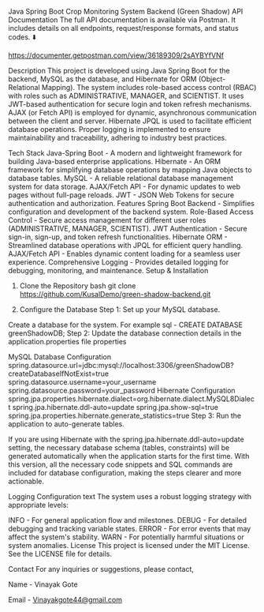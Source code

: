 Java Spring Boot Crop Monitoring System Backend (Green Shadow)
API Documentation
The full API documentation is available via Postman. It includes details on all endpoints, request/response formats, and status codes. ⬇️

https://documenter.getpostman.com/view/36189309/2sAYBYfVNf

Description
This project is developed using Java Spring Boot for the backend, MySQL as the database, and Hibernate for ORM (Object-Relational Mapping). The system includes role-based access control (RBAC) with roles such as ADMINISTRATIVE, MANAGER, and SCIENTIST. It uses JWT-based authentication for secure login and token refresh mechanisms. AJAX (or Fetch API) is employed for dynamic, asynchronous communication between the client and server. Hibernate JPQL is used to facilitate efficient database operations. Proper logging is implemented to ensure maintainability and traceability, adhering to industry best practices.

Tech Stack
Java-Spring Boot - A modern and lightweight framework for building Java-based enterprise applications.
Hibernate - An ORM framework for simplifying database operations by mapping Java objects to database tables.
MySQL - A reliable relational database management system for data storage.
AJAX/Fetch API - For dynamic updates to web pages without full-page reloads.
JWT - JSON Web Tokens for secure authentication and authorization.
Features
Spring Boot Backend - Simplifies configuration and development of the backend system.
Role-Based Access Control - Secure access management for different user roles (ADMINISTRATIVE, MANAGER, SCIENTIST).
JWT Authentication - Secure sign-in, sign-up, and token refresh functionalities.
Hibernate ORM - Streamlined database operations with JPQL for efficient query handling.
AJAX/Fetch API - Enables dynamic content loading for a seamless user experience.
Comprehensive Logging - Provides detailed logging for debugging, monitoring, and maintenance.
Setup & Installation
1. Clone the Repository
bash git clone https://github.com/KusalDemo/green-shadow-backend.git

2. Configure the Database
Step 1: Set up your MySQL database.

Create a database for the system. For example sql - CREATE DATABASE greenShadowDB;
Step 2: Update the database connection details in the application.properties file properties

MySQL Database Configuration
spring.datasource.url=jdbc:mysql://localhost:3306/greenShadowDB?createDatabaseIfNotExist=true
spring.datasource.username=your_username
spring.datasource.password=your_password
Hibernate Configuration
spring.jpa.properties.hibernate.dialect=org.hibernate.dialect.MySQL8Dialect
spring.jpa.hibernate.ddl-auto=update
spring.jpa.show-sql=true
spring.jpa.properties.hibernate.generate_statistics=true
Step 3: Run the application to auto-generate tables.

If you are using Hibernate with the spring.jpa.hibernate.ddl-auto=update setting, the necessary database schema (tables, constraints) will be generated automatically when the application starts for the first time.
With this version, all the necessary code snippets and SQL commands are included for database configuration, making the steps clearer and more actionable.

Logging Configuration
text The system uses a robust logging strategy with appropriate levels:

INFO - For general application flow and milestones.
DEBUG - For detailed debugging and tracking variable states.
ERROR - For error events that may affect the system's stability.
WARN - For potentially harmful situations or system anomalies.
License
This project is licensed under the MIT License. See the LICENSE file for details.

Contact
For any inquiries or suggestions, please contact,

Name - Vinayak Gote

Email - Vinayakgote44@gmail.com
